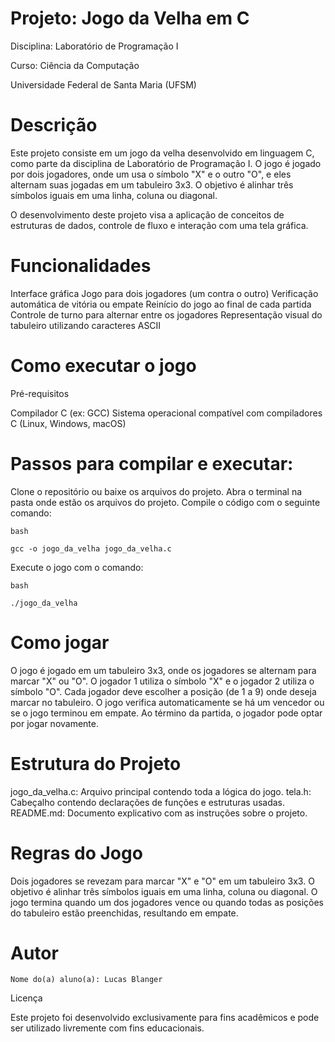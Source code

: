 # Projeto: Jogo da Velha em C

Disciplina: Laboratório de Programação I

Curso: Ciência da Computação

Universidade Federal de Santa Maria (UFSM)

# Descrição

Este projeto consiste em um jogo da velha  desenvolvido em linguagem C, como parte da disciplina de Laboratório de Programação I. O jogo é jogado por dois jogadores, onde um usa o símbolo "X" e o outro "O", e eles alternam suas jogadas em um tabuleiro 3x3. O objetivo é alinhar três símbolos iguais em uma linha, coluna ou diagonal.

O desenvolvimento deste projeto visa a aplicação de conceitos de estruturas de dados, controle de fluxo e interação com uma tela gráfica.

# Funcionalidades

  Interface gráfica
  Jogo para dois jogadores (um contra o outro)
  Verificação automática de vitória ou empate
  Reinício do jogo ao final de cada partida
  Controle de turno para alternar entre os jogadores
  Representação visual do tabuleiro utilizando caracteres ASCII

# Como executar o jogo

Pré-requisitos

  Compilador C (ex: GCC)
  Sistema operacional compatível com compiladores C (Linux, Windows, macOS)

# Passos para compilar e executar:

  Clone o repositório ou baixe os arquivos do projeto.
  Abra o terminal na pasta onde estão os arquivos do projeto.
  Compile o código com o seguinte comando:

    bash

    gcc -o jogo_da_velha jogo_da_velha.c

 Execute o jogo com o comando:

    bash

    ./jogo_da_velha

# Como jogar

  O jogo é jogado em um tabuleiro 3x3, onde os jogadores se alternam para marcar "X" ou "O".
  O jogador 1 utiliza o símbolo "X" e o jogador 2 utiliza o símbolo "O".
  Cada jogador deve escolher a posição (de 1 a 9) onde deseja marcar no tabuleiro.
  O jogo verifica automaticamente se há um vencedor ou se o jogo terminou em empate.
  Ao término da partida, o jogador pode optar por jogar novamente.

# Estrutura do Projeto

  jogo_da_velha.c: Arquivo principal contendo toda a lógica do jogo.
  tela.h: Cabeçalho contendo declarações de funções e estruturas usadas.
  README.md: Documento explicativo com as instruções sobre o projeto.

# Regras do Jogo

  Dois jogadores se revezam para marcar "X" e "O" em um tabuleiro 3x3.
  O objetivo é alinhar três símbolos iguais em uma linha, coluna ou diagonal.
  O jogo termina quando um dos jogadores vence ou quando todas as posições do tabuleiro estão preenchidas, resultando em empate.

# Autor

    Nome do(a) aluno(a): Lucas Blanger

Licença

Este projeto foi desenvolvido exclusivamente para fins acadêmicos e pode ser utilizado livremente com fins educacionais.
